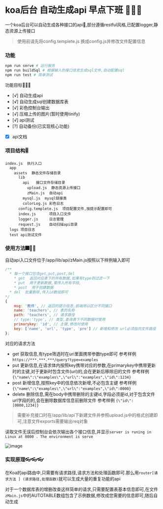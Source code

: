 # koa后台 自动生成api 早点下班 🍜🍜🍜

一个koa后台可以自动生成各种接口的api🍕,部分遵循restful风格,已配置logger,静态资源上传接口

> 使用前请先将config.templete.js 换成config.js并修改文件配置信息

### 功能

```sh
npm run serve # 运行服务
npm run buildSql # 根据输入的接口信息生成sql文件,自动配置sql
npm run test # 简单测试
```

功能目标🥇🥈🥉

+ [√] 自动生成api
+ [√] 自动生成sql创建数据库表
+ [√] 彩色控制台输出
+ [√] 压缩上传的图片(暂时使用tinify)
+ [√] api测试
+ [?] 自动备份(已实现核心功能)
+ [x] api文档

### 项目结构🎚
```
index.js  执行入口
  app 
    assets  静态文件存储目录
      lib
        api   接口文件存储目录
          upload.js  静态资源上传接口
          zMain.js  自动api
        mysql.js  mysql链接类
        colorLog.js 彩色日志
      config.templete.js  项目配置文件,按提示配置即可
      index.js		项目入口文件
      logger.js		日志管理
      request.js	自动扫描api目录
  logs 项目日志
  test api测试文件
```

### 使用方法🎆🎇🧨

自动api入口文件位于/app/lib/api/zMain.js按照以下样例输入即可

```js
/**
  * 每一个接口包含get,put,post,del
	* get  返回对应表下的所有数据,如果有type则过滤一下
	* put  用于更新数据,需传入所有字段,
	* post  用于创建数据
  * del  批量删除,传入id数组即可
*/
{
	msg: '教师', // 返回的提示信息,前端用以区分不同接口
	name: 'teachers', // 表的名称
	path: 'teachers', // 请求路径
	// type:'type', // 类型,查询表下不同数据时使用
	primarykey: 'id', // 主键,修改时使用
	key: ['name', 'url', 'type', 'pre'] // 新增和修改 url必须指向文件路径
};
```
对应的请求方法
- get 获取信息,有type筛选时在uri里面携带参数type即可
  参考样例 `https://***.***.***/query?type=examples`
- put 更新信息,在请求体内按照key携带对应的参数,在primarykey中携带更新时的主键,对于更新时包含文件(url)的,会在更新后移除旧的文件
  参考样例 `{\"name\":\"examples\",\"url\":"examples",\"id\":1234}`
- post 新增信息,按照key中的信息依次新增,不必包含主键
  参考样例 `{\"name\":\"examples\",\"url\":"examples",\"id\":0000}`
- delete 删除信息,需在body中携带删除的主键id,字段必须是id,对于包含文件url字段的的,会在删除数据库信息前删除文件
  参考样例 `{\"id\":[0000,1234]}`

>需要补充接口时在/app/lib/api下新建文件并参照upload.js中的格式创建即可,注意文件exports需要输出req对象

读取文件无误后控制台会依次输出各个接口信息,并显示`server is runing in Linux at 8000 . The environment is serve`

![image](https://github.com/moshuying/nodeEnv/tree/master/autoRestFulApi/success.png)

### 实现原理👓👓👓

在Koa的api路由中,只需要有请求路径,请求方法和处理函数即可.那么用`router[请求方法 ] (请求路径,处理函数)`就可以生成大量的重复功能的api

对于一个数据库表的增删改查这样简单的请求,只需要配置表基本信息即可,在文件`zMain.js`中的AUTOTABLE数组包含了示例数据,修改成您需要的信息即可,随后自动生成


